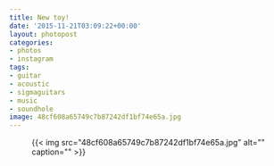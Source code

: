 ```yaml
---
title: New toy!
date: '2015-11-21T03:09:22+00:00'
layout: photopost
categories:
- photos
- instagram
tags:
- guitar
- acoustic
- sigmaguitars
- music
- soundhole
image: 48cf608a65749c7b87242df1bf74e65a.jpg
---
```


<figure class="photo photo--square">
  {{< img src="48cf608a65749c7b87242df1bf74e65a.jpg" alt="" caption="" >}}

</figure>





